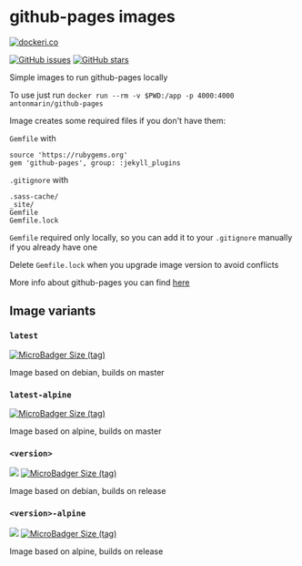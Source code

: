 # github-pages images

[![dockeri.co](http://dockeri.co/image/antonmarin/github-pages)](https://hub.docker.com/r/antonmarin/github-pages/)

[![GitHub issues](https://img.shields.io/github/issues/antonmarin/github-pages.svg "GitHub issues")](https://github.com/antonmarin/github-pages) [![GitHub stars](https://img.shields.io/github/stars/antonmarin/github-pages.svg "GitHub stars")](https://github.com/antonmarin/github-pages)

Simple images to run github-pages locally

To use just run `docker run --rm -v $PWD:/app -p 4000:4000 antonmarin/github-pages`

Image creates some required files if you don't have them: 

`Gemfile` with
```
source 'https://rubygems.org'
gem 'github-pages', group: :jekyll_plugins
```

`.gitignore` with
```
.sass-cache/
_site/
Gemfile
Gemfile.lock
```

`Gemfile` required only locally, so you can add it to your `.gitignore` manually if you already have one

Delete `Gemfile.lock` when you upgrade image version to avoid conflicts

More info about github-pages you can find [here](https://help.github.com/categories/customizing-github-pages/)

## Image variants

### `latest`

[![MicroBadger Size (tag)](https://img.shields.io/microbadger/image-size/antonmarin/github-pages/latest.svg?style=flat)](https://hub.docker.com/r/antonmarin/github-pages/)

Image based on debian, builds on master

### `latest-alpine`

[![MicroBadger Size (tag)](https://img.shields.io/microbadger/image-size/antonmarin/github-pages/latest-alpine.svg?style=flat)](https://hub.docker.com/r/antonmarin/github-pages/)

Image based on alpine, builds on master

### `<version>`

[![](https://images.microbadger.com/badges/version/antonmarin/github-pages:193.svg)](https://microbadger.com/images/antonmarin/github-pages:193) [![MicroBadger Size (tag)](https://img.shields.io/microbadger/image-size/antonmarin/github-pages/193.svg?style=flat)](https://hub.docker.com/r/antonmarin/github-pages/)

Image based on debian, builds on release

### `<version>-alpine`

[![](https://images.microbadger.com/badges/version/antonmarin/github-pages:193-alpine.svg)](https://microbadger.com/images/antonmarin/github-pages:193-alpine) [![MicroBadger Size (tag)](https://img.shields.io/microbadger/image-size/antonmarin/github-pages/193-alpine.svg?style=flat)](https://hub.docker.com/r/antonmarin/github-pages/)

Image based on alpine, builds on release
 
